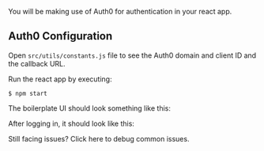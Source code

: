 You will be making use of Auth0 for authentication in your react app.

Auth0 Configuration
-------------------

Open `src/utils/constants.js` file to see the Auth0 domain and client ID and the callback URL.

Run the react app by executing:

```
$ npm start
```

The boilerplate UI should look something like this:

<insert image>

After logging in, it should look like this:

<insert image>

Still facing issues? Click here to debug common issues.

<insert-gif-setup>



